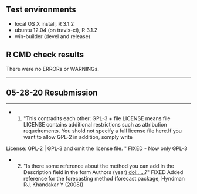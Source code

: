 ## Test environments
* local OS X install, R 3.1.2
* ubuntu 12.04 (on travis-ci), R 3.1.2
* win-builder (devel and release)

## R CMD check results
There were no ERRORs or WARNINGs. 


---
## 05-28-20 Resubmission
---

- 1. "This contradits each other: GPL-3 + file LICENSE means file LICENSE 
contains additional restrictions such as attribution requeirements. You 
shold not specify a full license file here.If you want to allow GPL-2 in addition, somply write

License: GPL-2 | GPL-3 and omit the license file. " FIXED - Now only GPL-3

- 2. "Is there some reference about the method you can add in the Description 
field in the form Authors (year) <doi:.....>?" FIXED Added reference for the forecasting method (forecast package, Hyndman RJ, Khandakar Y (2008))
